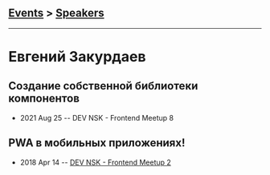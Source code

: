 ## [Events](../README.md) > [Speakers](../speakers.md)
---

# Евгений Закурдаев

## Создание собственной библиотеки компонентов
- 2021 Aug 25 -- DEV NSK - Frontend Meetup 8    
## PWA в мобильных приложениях!
- 2018 Apr 14 -- [DEV NSK - Frontend Meetup 2](https://www.youtube.com/watch?v=PPhkR-wyWwc)    
